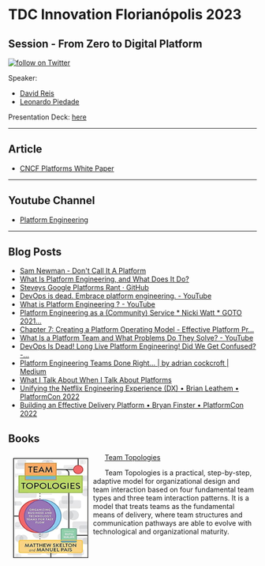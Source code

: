 # TDC Innovation Florianópolis 2023
## Session - From Zero to Digital Platform

<a href="https://twitter.com/intent/follow?screen_name=leo_ap">
    <img src="https://img.shields.io/twitter/follow/leo_ap?style=social&logo=twitter" alt="follow on Twitter"></a>


Speaker: 
* [David Reis](https://bit.ly/linkedin-dreis)
* [Leonardo Piedade](https://bit.ly/linkedin-leoap)

Presentation Deck: [here](https://speakerdeck.com/leoap/do-zero-a-plataforma-digital)


---
## Article
* [CNCF Platforms White Paper](https://tag-app-delivery.cncf.io/whitepapers/platforms/)

---
## Youtube Channel
* [Platform Engineering](https://www.youtube.com/@PlatformEngineering/)

---
## Blog Posts
* [Sam Newman - Don't Call It A Platform](https://samnewman.io/blog/2023/02/08/dont-call-it-a-platform/)
* [What Is Platform Engineering, and What Does It Do?](https://www.gartner.com/en/articles/what-is-platform-engineering)
* [Steveys Google Platforms Rant · GitHub](https://gist.github.com/chitchcock/1281611)
* [DevOps is dead. Embrace platform engineering. - YouTube](https://www.youtube.com/watch?v=F8xXXVoLqoo)
* [What is Platform Engineering ? - YouTube](https://www.youtube.com/watch?v=0uuOJ1gzcyE)
* [Platform Engineering as a (Community) Service * Nicki Watt * GOTO 2021...](https://www.youtube.com/watch?v=4N2ywun-wTE)
* [Chapter 7: Creating a Platform Operating Model - Effective Platform Pr...](https://learning.oreilly.com/library/view/effective-platform-product/9781801811354/B17613_07_Final_JM.xhtml#_idParaDest-108)
* [What Is a Platform Team and What Problems Do They Solve? - YouTube](https://www.youtube.com/watch?v=j5M16qooAvo)
* [DevOps Is Dead! Long Live Platform Engineering! Did We Get Confused? -...](https://www.youtube.com/watch?v=9_v77YiSGEY)
* [Platform Engineering Teams Done Right… | by adrian cockcroft | Medium](https://adrianco.medium.com/platform-engineering-teams-done-right-b3b3d4a8ad23)
* [What I Talk About When I Talk About Platforms](https://martinfowler.com/articles/talk-about-platforms.html)
* [Unifying the Netflix Engineering Experience (DX) • Brian Leathem • PlatformCon 2022](https://www.youtube.com/watch?v=36FcxlPerdQ)
* [Building an Effective Delivery Platform • Bryan Finster • PlatformCon 2022](https://www.youtube.com/watch?v=1RaKFcRLihQ)


## Books

<img align="left" width="150" height="200" src="images/book_team_topologies.jpg" style="margin:10px 10px 10px 10px; border: 1px solid black;">

&nbsp; &nbsp; &nbsp; [Team Topologies](https://www.amazon.com/Team-Topologies-Organizing-Business-Technology/dp/1942788819/)

&nbsp; &nbsp; &nbsp; Team Topologies is a practical, step-by-step, adaptive model for organizational design and team interaction based on four fundamental team types and three team interaction patterns. It is a model that treats teams as the fundamental means of delivery, where team structures and communication pathways are able to evolve with technological and organizational maturity.



